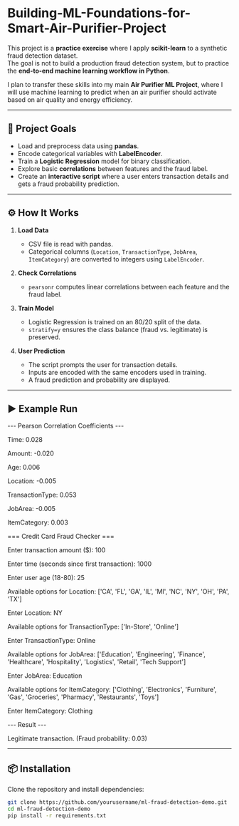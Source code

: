 # Building-ML-Foundations-for-Smart-Air-Purifier-Project

This project is a **practice exercise** where I apply **scikit-learn** to a synthetic fraud detection dataset.  
The goal is not to build a production fraud detection system, but to practice the **end-to-end machine learning workflow in Python**.

I plan to transfer these skills into my main **Air Purifier ML Project**, where I will use machine learning to predict when an air purifier should activate based on air quality and energy efficiency.

---

## 📌 Project Goals
- Load and preprocess data using **pandas**.  
- Encode categorical variables with **LabelEncoder**.  
- Train a **Logistic Regression** model for binary classification.  
- Explore basic **correlations** between features and the fraud label.  
- Create an **interactive script** where a user enters transaction details and gets a fraud probability prediction.
  
---

## ⚙️ How It Works
1. **Load Data**  
   - CSV file is read with pandas.  
   - Categorical columns (`Location`, `TransactionType`, `JobArea`, `ItemCategory`) are converted to integers using `LabelEncoder`.  

2. **Check Correlations**  
   - `pearsonr` computes linear correlations between each feature and the fraud label.  

3. **Train Model**  
   - Logistic Regression is trained on an 80/20 split of the data.  
   - `stratify=y` ensures the class balance (fraud vs. legitimate) is preserved.  

4. **User Prediction**  
   - The script prompts the user for transaction details.  
   - Inputs are encoded with the same encoders used in training.  
   - A fraud prediction and probability are displayed.  

---

## ▶️ Example Run

--- Pearson Correlation Coefficients ---

Time: 0.028

Amount: -0.020

Age: 0.006

Location: -0.005

TransactionType: 0.053

JobArea: -0.005

ItemCategory: 0.003











=== Credit Card Fraud Checker ===

Enter transaction amount ($): 100

Enter time (seconds since first transaction): 1000

Enter user age (18-80): 25


Available options for Location: ['CA', 'FL', 'GA', 'IL', 'MI', 'NC', 'NY', 'OH', 'PA', 'TX']

Enter Location: NY


Available options for TransactionType: ['In-Store', 'Online']

Enter TransactionType: Online


Available options for JobArea: ['Education', 'Engineering', 'Finance', 'Healthcare', 'Hospitality', 'Logistics', 'Retail', 'Tech Support']

Enter JobArea: Education


Available options for ItemCategory: ['Clothing', 'Electronics', 'Furniture', 'Gas', 'Groceries', 'Pharmacy', 'Restaurants', 'Toys']

Enter ItemCategory: Clothing


--- Result ---

Legitimate transaction. (Fraud probability: 0.03)

---

## 📦 Installation
Clone the repository and install dependencies:

```bash
git clone https://github.com/yourusername/ml-fraud-detection-demo.git
cd ml-fraud-detection-demo
pip install -r requirements.txt
```
